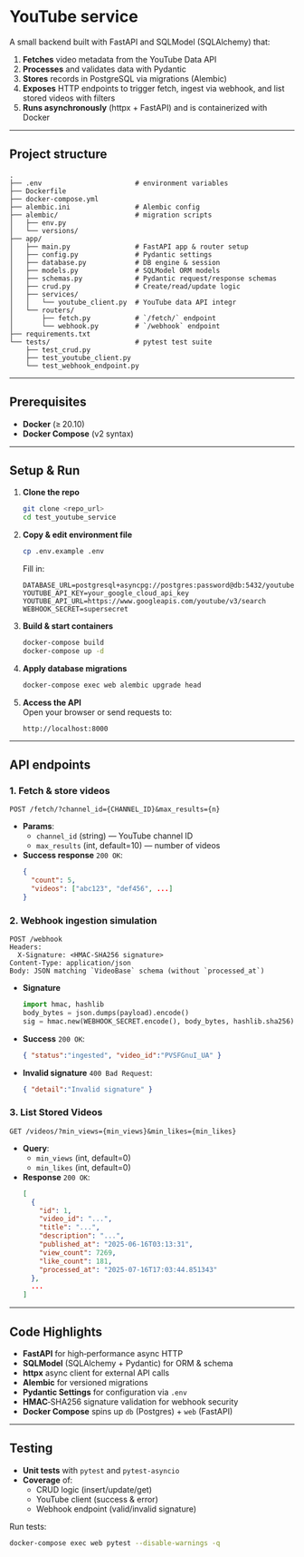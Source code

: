 # YouTube service

A small backend built with FastAPI and SQLModel (SQLAlchemy) that:

1. **Fetches** video metadata from the YouTube Data API  
2. **Processes** and validates data with Pydantic  
3. **Stores** records in PostgreSQL via migrations (Alembic)  
4. **Exposes** HTTP endpoints to trigger fetch, ingest via webhook, and list stored videos with filters  
5. **Runs asynchronously** (httpx + FastAPI) and is containerized with Docker  

---

## Project structure

```
.
├── .env                       # environment variables
├── Dockerfile
├── docker-compose.yml
├── alembic.ini                # Alembic config
├── alembic/                   # migration scripts
│   ├── env.py
│   └── versions/
├── app/
│   ├── main.py                # FastAPI app & router setup
│   ├── config.py              # Pydantic settings
│   ├── database.py            # DB engine & session
│   ├── models.py              # SQLModel ORM models
│   ├── schemas.py             # Pydantic request/response schemas
│   ├── crud.py                # Create/read/update logic
│   ├── services/
│   │   └── youtube_client.py  # YouTube data API integr
│   └── routers/
│       ├── fetch.py           # `/fetch/` endpoint
│       └── webhook.py         # `/webhook` endpoint
├── requirements.txt
└── tests/                     # pytest test suite
    ├── test_crud.py
    ├── test_youtube_client.py
    └── test_webhook_endpoint.py
```

---

## Prerequisites

- **Docker** (≥ 20.10)  
- **Docker Compose** (v2 syntax)  
---

## Setup & Run

1. **Clone the repo**  
   ```bash
   git clone <repo_url>
   cd test_youtube_service
   ```

2. **Copy & edit environment file**  
   ```bash
   cp .env.example .env
   ```
   Fill in:
   ```dotenv
   DATABASE_URL=postgresql+asyncpg://postgres:password@db:5432/youtubedb
   YOUTUBE_API_KEY=your_google_cloud_api_key
   YOUTUBE_API_URL=https://www.googleapis.com/youtube/v3/search
   WEBHOOK_SECRET=supersecret
   ```

3. **Build & start containers**  
   ```bash
   docker-compose build
   docker-compose up -d
   ```

4. **Apply database migrations**  
   ```bash
   docker-compose exec web alembic upgrade head
   ```

5. **Access the API**  
   Open your browser or send requests to:  
   ```
   http://localhost:8000
   ```

---

## API endpoints

### 1. Fetch & store videos

```
POST /fetch/?channel_id={CHANNEL_ID}&max_results={n}
```

- **Params**:
  - `channel_id` (string) — YouTube channel ID  
  - `max_results` (int, default=10) — number of videos  
- **Success response** `200 OK`:
  ```json
  {
    "count": 5,
    "videos": ["abc123", "def456", ...]
  }
  ```

### 2. Webhook ingestion simulation

```
POST /webhook
Headers:
  X-Signature: <HMAC-SHA256 signature>
Content-Type: application/json
Body: JSON matching `VideoBase` schema (without `processed_at`)
```

- **Signature**  
  ```python
  import hmac, hashlib
  body_bytes = json.dumps(payload).encode()
  sig = hmac.new(WEBHOOK_SECRET.encode(), body_bytes, hashlib.sha256).hexdigest()
  ```  
- **Success** `200 OK`:
  ```json
  { "status":"ingested", "video_id":"PVSFGnuI_UA" }
  ```
- **Invalid signature** `400 Bad Request`:
  ```json
  { "detail":"Invalid signature" }
  ```

### 3. List Stored Videos

```
GET /videos/?min_views={min_views}&min_likes={min_likes}
```

- **Query**:
  - `min_views` (int, default=0)  
  - `min_likes` (int, default=0)  
- **Response** `200 OK`:  
  ```json
  [
    {
      "id": 1,
      "video_id": "...",
      "title": "...",
      "description": "...",
      "published_at": "2025-06-16T03:13:31",
      "view_count": 7269,
      "like_count": 181,
      "processed_at": "2025-07-16T17:03:44.851343"
    },
    ...
  ]
  ```

---

## Code Highlights

- **FastAPI** for high‑performance async HTTP  
- **SQLModel** (SQLAlchemy + Pydantic) for ORM & schema  
- **httpx** async client for external API calls  
- **Alembic** for versioned migrations  
- **Pydantic Settings** for configuration via `.env`  
- **HMAC**‑SHA256 signature validation for webhook security  
- **Docker Compose** spins up `db` (Postgres) + `web` (FastAPI)  
---

## Testing

- **Unit tests** with `pytest` and `pytest-asyncio`  
- **Coverage** of:
  - CRUD logic (insert/update/get)  
  - YouTube client (success & error)  
  - Webhook endpoint (valid/invalid signature)  

Run tests:

```bash
docker-compose exec web pytest --disable-warnings -q
```
